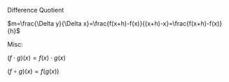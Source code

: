 Difference Quotient

$m=\frac{\Delta y}{\Delta x}=\frac{f(x+h)-f(x)}{(x+h)-x}=\frac{f(x+h)-f(x)}{h}$

Misc:

$(f\cdot g)(x)=f(x)\cdot g(x)$

$(f\circ g)(x)=f(g(x))$
